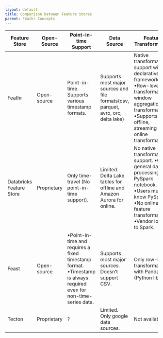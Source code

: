 ```yaml
---
layout: default
title: Comparison between Feature Stores
parent: Feathr Concepts
---
```


| Feature Store            | Open-Source | Point-in-time Support                                                                                              | Data Source                                                                       | Feature Transformation                                                                                                                                                          | Feature materialization                                                                                            | Performance                                                        | Feature Type                                         |
| ------------------------ | ----------- | ------------------------------------------------------------------------------------------------------------------ | --------------------------------------------------------------------------------- | ------------------------------------------------------------------------------------------------------------------------------------------------------------------------------- | ------------------------------------------------------------------------------------------------------------------ | ------------------------------------------------------------------ | ---------------------------------------------------- |
| Feathr                   | Open-source | Point-in-time. Supports various timestamp formats.                                                                 | Supports most major sources and file formats(csv, parquet, avro, orc, delta lake) | Native transformation support with declarative framework •Row-level transformation, window aggregation transformation. •Supports offline, streaming and online transformations. | Supports feature materialization via both Python API and configuration files + CLI Redis, CosmosDB, AeroSpike, SQL | Scales. Performant. with built-in, low-level Spark optimizations   | Tensor type (for deep learning/ML) + Primitive Types |
| Databricks Feature Store | Proprietary | Only time-travel (No point-in-time support).                                                                       | Limited. Delta Lake tables for offline and Amazon Aurora for online.              | No native transformation support. •Only general data processing with PySpark notebook. •Users must know PySpark. •No online feature transformation. •Vendor locked to Spark.    | Manually managed by notebook                                                                                       | Doesn’t have Spark optimizations but still scales because of Spark | Primitive Types                                      |
| Feast                    | Open-source | •Point-in-time and requires a fixed timestamp format. •Timestamp is always required even for non-time-series data. | Supports most major sources. Doesn’t support CSV.                                 | Only row-level transformation with Pandas (Python library)                                                                                                                      | Supports feature materialization via CLI                                                                           | Single node. In-memory. Doesn’t scale.                             | Primitive Types                                      |
| Tecton                   | Proprietary | ?                 | Limited. Only google data sources.                                                | Not available                                                                                                                                                                   | DynamoDB | Depending on Big Query performance                                 | Primitive Types                                      |

